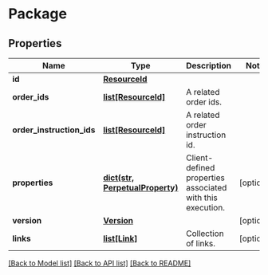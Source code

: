 # Package

## Properties
Name | Type | Description | Notes
------------ | ------------- | ------------- | -------------
**id** | [**ResourceId**](ResourceId.md) |  | 
**order_ids** | [**list[ResourceId]**](ResourceId.md) | A related order ids. | 
**order_instruction_ids** | [**list[ResourceId]**](ResourceId.md) | A related order instruction id. | 
**properties** | [**dict(str, PerpetualProperty)**](PerpetualProperty.md) | Client-defined properties associated with this execution. | [optional] 
**version** | [**Version**](Version.md) |  | [optional] 
**links** | [**list[Link]**](Link.md) | Collection of links. | [optional] 

[[Back to Model list]](../README.md#documentation-for-models) [[Back to API list]](../README.md#documentation-for-api-endpoints) [[Back to README]](../README.md)


